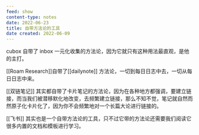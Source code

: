 ```yaml
---
feed: show
content-type: notes
date: 2022-06-23
title: 自带方法论的工具
date created: 2022-06-09
---
```


cubox 自带了 inbox 一元化收集的方法论，因为它就只有这种用法最直观，是他的主打。

[[Roam Research]]自带了[[dailynote]] 方法论，一切到每日日志中去，一切从每日日志中来。

[[双链笔记]] 其实都自带了卡片笔记的方法论，因为在各种地方都强调，要建立链接，而当我们被潜移默化地改变，去频繁建立链接，那么不知不觉，笔记就自然而然原子化卡片化了，因为你不会频繁地对一个长篇大论进行链接的。

[[飞书]] 其实也是一个自带方法论的工具，只不过它带的方法论还需要我们阅读它很多内置的文档和模板进行学习。
